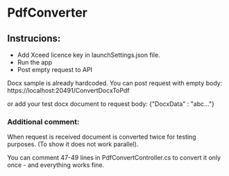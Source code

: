 # PdfConverter

## Instrucions:
* Add Xceed licence key in launchSettings.json file.
* Run the app
* Post empty request to API

Docx sample is already hardcoded. You can post request with empty body:
https://localhost:20491/ConvertDocxToPdf

or add your test docx document to request body:
{"DocxData" : "abc..."}


### Additional comment:
When request is received document is converted twice for testing purposes. (To show it does not work parallel).

You can comment 47-49 lines in PdfConvertController.cs to convert it only once - and everything works fine.
